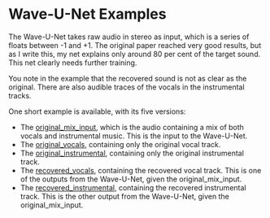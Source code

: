 # Wave-U-Net Examples

The Wave-U-Net takes raw audio in stereo as input, which is a series of floats between -1 and +1.
The original paper reached very good results, but as I write this, my net explains only around 80 per cent of the target sound. This net clearly needs further training. 

You note in the example that the recovered sound is not as clear as the original. There are also audible traces of the vocals in the instrumental tracks. 

One short example is available, with its five versions:

* The [original_mix_input](https://github.com/anleva/Wave-U-Net/blob/master/examples/original_mix_input.wav?raw=true), which is the audio containing a mix of both vocals and instrumental music. This is the input to the Wave-U-Net. 
* The [original_vocals](https://github.com/anleva/Wave-U-Net/blob/master/examples/original_vocals.wav?raw=true), containing only the original vocal track. 
* The [original_instrumental](https://github.com/anleva/Wave-U-Net/blob/master/examples/original_instrumental.wav?raw=true), containing only the original instrumental track. 
* The [recovered_vocals](https://github.com/anleva/Wave-U-Net/blob/master/examples/recovered_vocals.wav?raw=true), containing the recovered vocal track. This is one of the outputs from the Wave-U-Net, given the original_mix_input. 
* The [recovered_instrumental](https://github.com/anleva/Wave-U-Net/blob/master/examples/recovered_instrumental.wav?raw=true), containing the recovered instrumental track. This is the other output from the Wave-U-Net, given the original_mix_input. 
